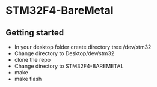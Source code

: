 # STM32F4-BareMetal

## Getting started
- In your desktop folder create directory tree /dev/stm32
- Change directory to Desktop/dev/stm32
- clone the repo
- Change directory to STM32F4-BAREMETAL
- make
- make flash